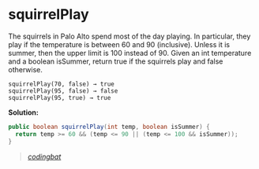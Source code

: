 # squirrelPlay

The squirrels in Palo Alto spend most of the day playing. In particular, they play if the temperature is between 60 and 90 (inclusive). Unless it is summer, then the upper limit is 100 instead of 90. Given an int temperature and a boolean isSummer, return true if the squirrels play and false otherwise.

```
squirrelPlay(70, false) → true
squirrelPlay(95, false) → false
squirrelPlay(95, true) → true
```

**Solution:**

```java
public boolean squirrelPlay(int temp, boolean isSummer) {
  return temp >= 60 && (temp <= 90 || (temp <= 100 && isSummer));
}
```

> _[codingbat](http://codingbat.com/prob/p141061)_